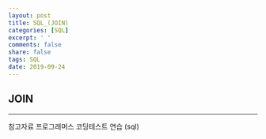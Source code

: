 ```yaml
---
layout: post
title: SQL_(JOIN)
categories: [SQL]
excerpt: ' '
comments: false
share: false
tags: SQL
date: 2019-09-24
---
```


## JOIN

---

참고자료
프로그래머스 코딩테스트 연습 (sql)
